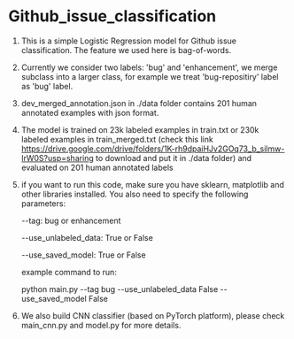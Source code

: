 # Github_issue_classification
1. This is a simple Logistic Regression model for Github issue classification. The feature we used here is bag-of-words.

2. Currently we consider two labels: 'bug' and 'enhancement', we merge subclass into a larger class, for example we treat
'bug-repositiry' label as 'bug' label.

3. dev_merged_annotation.json in ./data folder contains 201 human annotated examples with json format. 

4. The model is trained on 23k labeled examples in train.txt or 230k labeled examples in train_merged.txt (check this link https://drive.google.com/drive/folders/1K-rh9dpaiHJv2GOq73_b_silmw-lrW0S?usp=sharing to download and put it in ./data folder) and evaluated on 201 human annotated labels

5. if you want to run this code, make sure you have sklearn, matplotlib and other libraries installed. You also need to specify the following parameters:

    --tag: bug or enhancement
    
    --use_unlabeled_data: True or False
    
    --use_saved_model: True or False
    
    
    example command to run:
    
    python main.py --tag bug --use_unlabeled_data False --use_saved_model False
6. We also build CNN classifier (based on PyTorch platform), please check main_cnn.py and model.py for more details.

